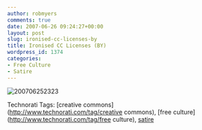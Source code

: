 ```yaml
---
author: robmyers
comments: true
date: 2007-06-26 09:24:27+00:00
layout: post
slug: ironised-cc-licenses-by
title: Ironised CC Licenses (BY)
wordpress_id: 1374
categories:
- Free Culture
- Satire
---
```


![200706252323](/wp-content/uploads/2007/06/200706252323.jpg)  
  


Technorati Tags: [creative commons](http://www.technorati.com/tag/creative commons), [free culture](http://www.technorati.com/tag/free culture), [satire](http://www.technorati.com/tag/satire)

  


